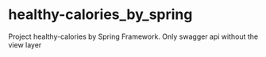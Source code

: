 # healthy-calories_by_spring
Project healthy-calories by Spring Framework. Only swagger api without the view layer
